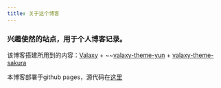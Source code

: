```yaml
---
title: 关于这个博客
---
```


### 兴趣使然的站点，用于个人博客记录。

该博客搭建所用到的内容：[Valaxy](https://github.com/YunYouJun/valaxy) + ~~[valaxy-theme-yun](https://github.com/YunYouJun/valaxy/blob/main/packages/valaxy-theme-yun/) + [valaxy-theme-sakura](https://github.com/WRXinYue/valaxy-theme-sakura)

本博客部署于github pages，源代码在[这里](https://github.com/ShigureYukina/ShigureYukina.github.io)
